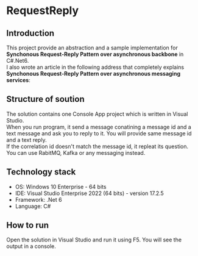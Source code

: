 # RequestReply

## Introduction
This project provide an abstraction and a sample implementation for **Synchonous Request-Reply Pattern over asynchronous backbone** in C#.Net6.  
I also wrote an article in the following address that completely explains **Synchonous Request-Reply Pattern over asynchronous messaging services**:  
   
## Structure of soution
The solution contains one Console App project which is written in Visual Studio.  
When you run program, it send a message conatining a message id and a text message and ask you to reply to it. You will provide same message id and a text reply.  
If the correlation id doesn't match the message id, it repleat its question.  
You can use RabitMQ, Kafka or any messaging instead.  

## Technology stack
- OS: Windows 10 Enterprise - 64 bits
- IDE: Visual Studio Enterprise 2022 (64 bits) - version 17.2.5
- Framework: .Net 6
- Language: C#

## How to run
Open the solution in Visual Studio and run it using F5. You will see the output in a console.

